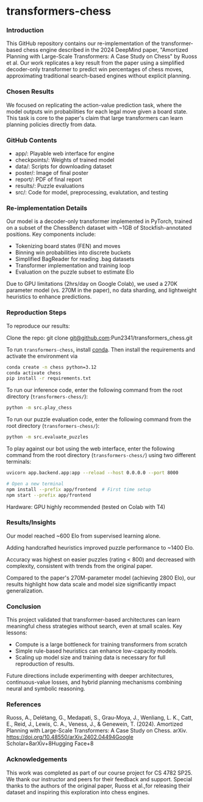 # transformers-chess

### Introduction
This GitHub repository contains our re-implementation of the transformer-based 
chess engine described in the 2024 DeepMind paper, "Amortized Planning with 
Large-Scale Transformers: A Case Study on Chess" by Ruoss et al. Our work 
replicates a key result from the paper using a simplified decoder-only 
transformer to predict win percentages of chess moves, approximating traditional 
search-based engines without explicit planning.

### Chosen Results
We focused on replicating the action-value prediction task, where the model 
outputs win probabilities for each legal move given a board state. This task is 
core to the paper's claim that large transformers can learn planning policies 
directly from data.

### GitHub Contents
* app/: Playable web interface for engine
* checkpoints/: Weights of trained model
* data/: Scripts for downloading dataset
* poster/: Image of final poster
* report/: PDF of final report 
* results/: Puzzle evaluations
* src/: Code for model, preprocessing, evalutation, and testing

### Re-implementation Details
Our model is a decoder-only transformer implemented in PyTorch, trained on a 
subset of the ChessBench dataset with ~1GB of Stockfish-annotated positions. 
Key components include:

* Tokenizing board states (FEN) and moves
* Binning win probabilities into discrete buckets
* Simplified BagReader for reading .bag datasets
* Transformer implementation and training loop
* Evaluation on the puzzle subset to estimate Elo

Due to GPU limitations (2hrs/day on Google Colab), we used a 270K parameter 
model (vs. 270M in the paper), no data sharding, and lightweight heuristics to 
enhance predictions.

### Reproduction Steps
To reproduce our results:

Clone the repo: git clone git@github.com:Pun2341/transformers_chess.git 

To run `transformers-chess`, install [conda](https://docs.conda.io/projects/conda/en/stable/user-guide/install/index.html). Then install the requirements and activate the environment via

```bash
conda create -n chess python=3.12
conda activate chess
pip install -r requirements.txt
```

To run our inference code, enter the following command from the root directory (`transformers-chess/`):

```bash
python -m src.play_chess
```

To run our puzzle evaluation code, enter the following command from the root directory (`transformers-chess/`):

```bash
python -m src.evaluate_puzzles
```

To play against our bot using the web interface, enter the following command from 
the root directory (`transformers-chess/`) using two different terminals:

```bash
uvicorn app.backend.app:app --reload --host 0.0.0.0 --port 8000

# Open a new terminal
npm install --prefix app/frontend  # First time setup
npm start --prefix app/frontend
```

Hardware: GPU highly recommended (tested on Colab with T4)

### Results/Insights
Our model reached ~600 Elo from supervised learning alone.

Adding handcrafted heuristics improved puzzle performance to ~1400 Elo.

Accuracy was highest on easier puzzles (rating < 800) and decreased with 
complexity, consistent with trends from the original paper.

Compared to the paper's 270M-parameter model (achieving 2800 Elo), our results 
highlight how data scale and model size significantly impact generalization.

### Conclusion
This project validated that transformer-based architectures can learn meaningful 
chess strategies without search, even at small scales. Key lessons:

* Compute is a large bottleneck for training transformers from scratch
* Simple rule-based heuristics can enhance low-capacity models.
* Scaling up model size and training data is necessary for full reproduction of 
results.

Future directions include experimenting with deeper architectures, 
continuous-value losses, and hybrid planning mechanisms combining neural and 
symbolic reasoning.

### References
Ruoss, A., Delétang, G., Medapati, S., Grau-Moya, J., Wenliang, L. K., Catt, E., 
Reid, J., Lewis, C. A., Veness, J., & Genewein, T. (2024). Amortized Planning 
with Large-Scale Transformers: A Case Study on Chess. arXiv. 
https://doi.org/10.48550/arXiv.2402.04494Google Scholar+8arXiv+8Hugging Face+8 

### Acknowledgements
This work was completed as part of our course project for CS 4782 SP25. 
We thank our instructor and peers for their feedback and support. Special thanks 
to the authors of the original paper, Ruoss et al.,for releasing their dataset 
and inspiring this exploration into chess engines.
